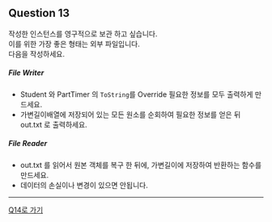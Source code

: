 ## Question 13

작성한 인스턴스를 영구적으로 보관 하고 싶습니다.<br> 이를 위한 가장 좋은 형태는 외부 파일입니다.<br>
다음을 작성하세요.

##### File Writer
- Student 와 PartTimer 의 <code>ToString</code>를 Override 필요한 정보를 모두 출력하게 만드세요.
- 가변길이배열에 저장되어 있는 모든 원소를 순회하여 필요한 정보를 얻은 뒤 out.txt 로 출력하세요.

##### File Reader
- out.txt 를 읽어서 원본 객체를 복구 한 뒤에, 가변길이에 저장하여 반환하는 함수를 만드세요.
- 데이터의 손실이나 변경이 있으면 안됩니다.

* * *

[Q14로 가기](Q14.md)